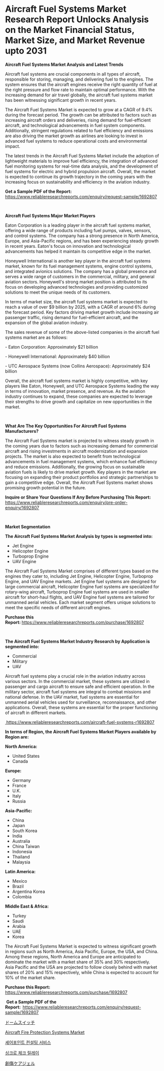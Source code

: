 <p><h1>Aircraft Fuel Systems Market Research Report Unlocks Analysis on the Market Financial Status, Market Size, and Market Revenue upto 2031</h1></p><p><strong>Aircraft Fuel Systems Market Analysis and Latest Trends</strong></p>
<p><p>Aircraft fuel systems are crucial components in all types of aircraft, responsible for storing, managing, and delivering fuel to the engines. The system ensures that the aircraft engines receive the right quantity of fuel at the right pressure and flow rate to maintain optimal performance. With the increasing demand for air travel globally, the aircraft fuel systems market has been witnessing significant growth in recent years.</p><p>The Aircraft Fuel Systems Market is expected to grow at a CAGR of 9.4% during the forecast period. The growth can be attributed to factors such as increasing aircraft orders and deliveries, rising demand for fuel-efficient aircraft, and technological advancements in fuel system components. Additionally, stringent regulations related to fuel efficiency and emissions are also driving the market growth as airlines are looking to invest in advanced fuel systems to reduce operational costs and environmental impact.</p><p>The latest trends in the Aircraft Fuel Systems Market include the adoption of lightweight materials to improve fuel efficiency, the integration of advanced fuel monitoring systems for real-time data analysis, and the development of fuel systems for electric and hybrid propulsion aircraft. Overall, the market is expected to continue its growth trajectory in the coming years with the increasing focus on sustainability and efficiency in the aviation industry.</p></p>
<p><strong>Get a Sample PDF of the Report:&nbsp;</strong> <a href="https://www.reliableresearchreports.com/enquiry/request-sample/1692807">https://www.reliableresearchreports.com/enquiry/request-sample/1692807</a></p>
<p>&nbsp;</p>
<p><strong>Aircraft Fuel Systems Major Market Players</strong></p>
<p><p>Eaton Corporation is a leading player in the aircraft fuel systems market, offering a wide range of products including fuel pumps, valves, sensors, and control systems. The company has a strong presence in North America, Europe, and Asia-Pacific regions, and has been experiencing steady growth in recent years. Eaton's focus on innovation and technological advancements has helped it maintain its competitive edge in the market.</p><p>Honeywell International is another key player in the aircraft fuel systems market, known for its fuel management systems, engine control systems, and integrated avionics solutions. The company has a global presence and serves a wide range of customers in the commercial, military, and general aviation sectors. Honeywell's strong market position is attributed to its focus on developing advanced technologies and providing customized solutions to meet the unique needs of its customers.</p><p>In terms of market size, the aircraft fuel systems market is expected to reach a value of over $9 billion by 2025, with a CAGR of around 6% during the forecast period. Key factors driving market growth include increasing air passenger traffic, rising demand for fuel-efficient aircraft, and the expansion of the global aviation industry.</p><p>The sales revenue of some of the above-listed companies in the aircraft fuel systems market are as follows:</p><p>- Eaton Corporation: Approximately $21 billion</p><p>- Honeywell International: Approximately $40 billion</p><p>- UTC Aerospace Systems (now Collins Aerospace): Approximately $24 billion</p><p>Overall, the aircraft fuel systems market is highly competitive, with key players like Eaton, Honeywell, and UTC Aerospace Systems leading the way in terms of innovation, market presence, and revenue. As the aviation industry continues to expand, these companies are expected to leverage their strengths to drive growth and capitalize on new opportunities in the market.</p></p>
<p>&nbsp;</p>
<p><strong>What Are The Key Opportunities For Aircraft Fuel Systems Manufacturers?</strong></p>
<p><p>The Aircraft Fuel Systems market is projected to witness steady growth in the coming years due to factors such as increasing demand for commercial aircraft and rising investments in aircraft modernization and expansion projects. The market is also expected to benefit from technological advancements in fuel management systems, which enhance fuel efficiency and reduce emissions. Additionally, the growing focus on sustainable aviation fuels is likely to drive market growth. Key players in the market are focusing on expanding their product portfolios and strategic partnerships to gain a competitive edge. Overall, the Aircraft Fuel Systems market shows promising growth potential in the future.</p></p>
<p><strong>Inquire or Share Your Questions If Any Before Purchasing This Report:</strong> <a href="https://www.reliableresearchreports.com/enquiry/pre-order-enquiry/1692807">https://www.reliableresearchreports.com/enquiry/pre-order-enquiry/1692807</a></p>
<p>&nbsp;</p>
<p><strong>Market Segmentation</strong></p>
<p><strong>The Aircraft Fuel Systems Market Analysis by types is segmented into:</strong></p>
<p><ul><li>Jet Engine</li><li>Helicopter Engine</li><li>Turboprop Engine</li><li>UAV Engine</li></ul></p>
<p><p>The Aircraft Fuel Systems Market comprises of different types based on the engines they cater to, including Jet Engine, Helicopter Engine, Turboprop Engine, and UAV Engine markets. Jet Engine fuel systems are designed for large commercial aircraft, Helicopter Engine fuel systems are specialized for rotary-wing aircraft, Turboprop Engine fuel systems are used in smaller aircraft for short-haul flights, and UAV Engine fuel systems are tailored for unmanned aerial vehicles. Each market segment offers unique solutions to meet the specific needs of different aircraft engines.</p></p>
<p><strong>Purchase this Report:&nbsp;</strong><a href="https://www.reliableresearchreports.com/purchase/1692807">https://www.reliableresearchreports.com/purchase/1692807</a></p>
<p>&nbsp;</p>
<p><strong>The Aircraft Fuel Systems Market Industry Research by Application is segmented into:</strong></p>
<p><ul><li>Commercial</li><li>Military</li><li>UAV</li></ul></p>
<p><p>Aircraft fuel systems play a crucial role in the aviation industry across various sectors. In the commercial market, these systems are utilized in passenger and cargo aircraft to ensure safe and efficient operation. In the military sector, aircraft fuel systems are integral to combat missions and national defense. In the UAV market, fuel systems are essential for unmanned aerial vehicles used for surveillance, reconnaissance, and other applications. Overall, these systems are essential for the proper functioning of aircraft in different markets.</p></p>
<p><a href="https://www.reliableresearchreports.com/aircraft-fuel-systems-r1692807">&nbsp;https://www.reliableresearchreports.com/aircraft-fuel-systems-r1692807</a></p>
<p><strong>In terms of Region, the Aircraft Fuel Systems Market Players available by Region are:</strong></p>
<p>
    <p> <strong> North America: </strong>
        <ul>
            <li>United States</li>
            <li>Canada</li>
        </ul>
        </p> 
    <p> <strong> Europe: </strong>
        <ul>
            <li>Germany</li>
            <li>France</li>
            <li>U.K.</li>
            <li>Italy</li>
            <li>Russia</li>
        </ul>
        </p> 
    <p> <strong> Asia-Pacific: </strong>
        <ul>
            <li>China</li>
            <li>Japan</li>
            <li>South Korea</li>
            <li>India</li>
            <li>Australia</li>
            <li>China Taiwan</li>
            <li>Indonesia</li>
            <li>Thailand</li>
            <li>Malaysia</li>
        </ul>
        </p> 
    <p> <strong> Latin America: </strong>
        <ul>
            <li>Mexico</li>
            <li>Brazil</li>
            <li>Argentina Korea</li>
            <li>Colombia</li>
        </ul>
        </p> 
    <p> <strong> Middle East & Africa: </strong>
        <ul>
            <li>Turkey</li>
            <li>Saudi</li>
            <li>Arabia</li>
            <li>UAE</li>
            <li>Korea</li>
        </ul>
    </p>
    </p>
<p><p>The Aircraft Fuel Systems Market is expected to witness significant growth in regions such as North America, Asia Pacific, Europe, the USA, and China. Among these regions, North America and Europe are anticipated to dominate the market with a market share of 35% and 30% respectively. Asia Pacific and the USA are projected to follow closely behind with market shares of 20% and 15% respectively, while China is expected to account for 10% of the market share.</p></p>
<p><strong>Purchase this Report: </strong><a href="https://www.reliableresearchreports.com/purchase/1692807">https://www.reliableresearchreports.com/purchase/1692807</a></p>
<p>&nbsp;<strong>Get a Sample PDF of the Report:&nbsp;&nbsp;</strong><a href="https://www.reliableresearchreports.com/enquiry/request-sample/1692807">https://www.reliableresearchreports.com/enquiry/request-sample/1692807</a></p>
<p><strong></strong></p>
<p><p><a href="https://github.com/laurenreichert/Market-Research-Report-List-1/blob/main/803097831647.md">ドームスイッチ</a></p><p><a href="https://github.com/mbisetmhermsr/Market-Research-Report-List-2/blob/main/aircraft-fire-protection-systems-market.md">Aircraft Fire Protection Systems Market</a></p><p><a href="https://medium.com/@haroldwarren626/sharepoint-%EC%BB%A8%EC%84%A4%ED%8C%85-%EC%84%9C%EB%B9%84%EC%8A%A4-%EC%8B%9C%EC%9E%A5-%EB%B6%84%EC%84%9D-cagr-%EC%8B%9C%EC%9E%A5-%EC%84%B8%EB%B6%84%ED%99%94-%EB%B0%8F-%EA%B8%80%EB%A1%9C%EB%B2%8C-%EC%82%B0%EC%97%85-%EA%B0%9C%EC%9A%94-70b019f7a5d8">셰어포인트 컨설팅 서비스</a></p><p><a href="https://medium.com/@tedbernhard1944/%EB%94%94%EC%BD%94%EB%94%A9-%EC%8B%B1%ED%81%AC%EB%A1%9C-%EC%B2%B4%ED%81%AC-%EB%A6%B4%EB%A0%88%EC%9D%B4-%EC%8B%9C%EC%9E%A5-%EB%A9%94%ED%8A%B8%EB%A6%AD%EC%8A%A4-%EC%8B%9C%EC%9E%A5-%EC%A0%90%EC%9C%A0%EC%9C%A8-%ED%8A%B8%EB%A0%8C%EB%93%9C-%EB%B0%8F-%EC%84%B1%EC%9E%A5-%ED%8C%A8%ED%84%B4-71c14898dc1d">싱크로 체크 릴레이</a></p><p><a href="https://github.com/RodHoppe07/Market-Research-Report-List-1/blob/main/381357431648.md">創傷ケアジェル</a></p></p>